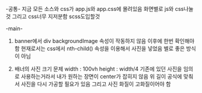 -공통-
지금 모든 소스와 css가 app.js와 app.css에 몰려있음
화면별로 js와 css나눌것 그리고 css너무 지저분함 scss도입할것

-main-

1. banner에서 div backgroundImage 속성이 작동하지 않음 이후에 한번 확인해야함
현재로서는 css에서 nth-child() 속성을 이용해서 사진을 넣었음 별로 좋은 방식이 아님

2. 배너의 사진 크기 문제
width : 100vh
height : width/4
기존에 있던 사진을 임의로 사용하는거라서 
내가 원하는 장면이 center가 잡히지 않음
위 길이 공식에 맞춰서 사진을 다시 가공할 필요가 있음
그리고 사진 화질이 고화질이어야 함